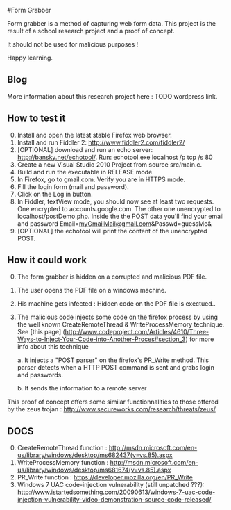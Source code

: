 #Form Grabber

Form grabber is a method of capturing web form data. 
This project is the result of a school research project and a proof of concept.

It should not be used for malicious purposes !

Happy learning.

## Blog

More information about this research project here : TODO wordpress link.

## How to test it

0. Install and open the latest stable Firefox web browser.
1. Install and run Fiddler 2: http://www.fiddler2.com/fiddler2/
2. [OPTIONAL] download and run an echo server: http://bansky.net/echotool/. Run: echotool.exe localhost /p tcp /s 80
2. Create a new Visual Studio 2010 Project from source src/main.c.
3. Build and run the executable in RELEASE mode.
4. In Firefox, go to gmail.com. Verify you are in HTTPS mode.
5. Fill the login form (mail and password).
6. Click on the Log in button.
7. In Fiddler, textView mode, you should now see at least two requests. One encrypted to accounts.google.com. The other one unencrypted to localhost/postDemo.php.
   Inside the the POST data you'll find your email and password Email=myGmailMail@gmail.com&Passwd=guessMe&
8. [OPTIONAL] the echotool will print the content of the unencrypted POST. 

## How it could work

0. The form grabber is hidden on a corrupted and malicious PDF file.
1. The user opens the PDF file on a windows machine.
2. His machine gets infected : Hidden code on the PDF file is exectued..
3. The malicious code injects some code on the firefox process by using the well known CreateRemoteThread & WriteProcessMemory technique.
See [this page] (http://www.codeproject.com/Articles/4610/Three-Ways-to-Inject-Your-Code-into-Another-Proces#section_3) for more info about this technique

   a. It injects a "POST parser" on the firefox's PR_Write method.
   This parser detects when a HTTP POST command is sent and grabs login and passwords.
   
   b. It sends the information to a remote server
   
 This proof of concept offers some similar functionnalities to those offered by the zeus trojan : http://www.secureworks.com/research/threats/zeus/

## DOCS

0. CreateRemoteThread function : http://msdn.microsoft.com/en-us/library/windows/desktop/ms682437(v=vs.85).aspx
1. WriteProcessMemory function : http://msdn.microsoft.com/en-us/library/windows/desktop/ms681674(v=vs.85).aspx
2. PR_Write function : https://developer.mozilla.org/en/PR_Write
3. Windows 7 UAC code-injection vulnerability (still unpatched ???): http://www.istartedsomething.com/20090613/windows-7-uac-code-injection-vulnerability-video-demonstration-source-code-released/